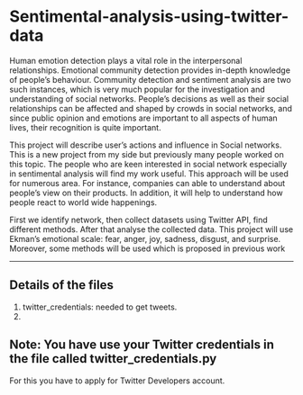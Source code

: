 # Sentimental-analysis-using-twitter-data


Human emotion detection plays a vital role in the interpersonal relationships. 
Emotional community detection provides in-depth knowledge of people’s 
behaviour. Community detection and sentiment analysis are two such 
instances, which is very much popular for the investigation and understanding 
of social networks. People’s decisions as well as their social relationships can 
be affected and shaped by crowds in social networks, and since public opinion 
and emotions are important to all aspects of human lives, their recognition is 
quite important.

This project will describe user’s actions and influence in Social networks.
This is a new project from my side but previously many people worked on 
this topic. The people who are keen interested in social network especially in 
sentimental analysis will find my work useful.
This approach will be used for numerous area. For instance, companies can 
able to understand about people’s view on their products. In addition, it will 
help to understand how people react to world wide happenings.

First we identify network, then collect datasets using Twitter API, find 
different methods. After that analyse the collected data.
This project will use Ekman’s emotional scale: fear, anger, joy, sadness, 
disgust, and surprise. Moreover, some methods will be used which is proposed 
in previous work

------------------------------------------------------------------------------------
Details of the files
------------------------------------------------------------------------------------
1) twitter_credentials: needed to get tweets.
2)  


Note: You have use your Twitter credentials in the file called twitter_credentials.py
-------------------------------------------------------------------------------------
For this you have to apply for Twitter Developers account.
